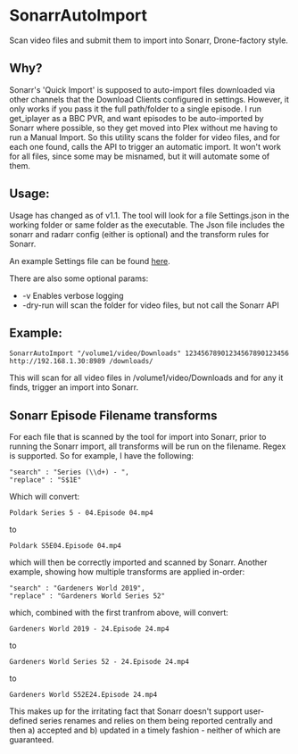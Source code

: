 # SonarrAutoImport
Scan video files and submit them to import into Sonarr, Drone-factory style.

## Why?
Sonarr's 'Quick Import' is supposed to auto-import files downloaded via other channels that the Download Clients configured in settings. However, it only works if you pass it the full path/folder to a single episode. 
I run get_iplayer as a BBC PVR, and want episodes to be auto-imported by Sonarr where possible, so they get moved into Plex without me having to run a Manual Import.
So this utility scans the folder for video files, and for each one found, calls the API to trigger an automatic import. It won't work for all files, since some may be misnamed, but it will automate some of them.

## Usage:
Usage has changed as of v1.1. The tool will look for a file Settings.json in the working folder or same folder as the executable. The Json file includes the sonarr and radarr config (either is optional) and the transform rules for Sonarr.

An example Settings file can be found [here](https://github.com/Webreaper/SonarrAutoImport/blob/master/Settings.json).

There are also some optional params:
* -v Enables verbose logging
* -dry-run will scan the folder for video files, but not call the Sonarr API

## Example:

```SonarrAutoImport "/volume1/video/Downloads" 12345678901234567890123456 http://192.168.1.30:8989 /downloads/```

This will scan for all video files in /volume1/video/Downloads and for any it finds, trigger an import into Sonarr.

## Sonarr Episode Filename transforms

For each file that is scanned by the tool for import into Sonarr, prior to running the Sonarr import, all transforms will be run on the filename. Regex is supported. So for example, I have the following:

```
"search" : "Series (\\d+) - ",
"replace" : "S$1E"
```

Which will convert:

```Poldark Series 5 - 04.Episode 04.mp4```

to 

```Poldark S5E04.Episode 04.mp4```

which will then be correctly imported and scanned by Sonarr. Another example, showing how multiple transforms are applied in-order:

```
"search" : "Gardeners World 2019",
"replace" : "Gardeners World Series 52"
```
which, combined with the first tranfrom above, will convert:

```Gardeners World 2019 - 24.Episode 24.mp4```

to 

```Gardeners World Series 52 - 24.Episode 24.mp4```

to 

```Gardeners World S52E24.Episode 24.mp4```

This makes up for the irritating fact that Sonarr doesn't support user-defined series renames and relies on them being reported centrally and then a) accepted and b) updated in a timely fashion - neither of which are guaranteed.

